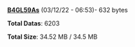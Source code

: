 [**B4GL59As**](/data/B4GL59As.txt) (03/12/22 - 06:53)- 632 bytes

**Total Datas**: 6203

**Total Size**: 34.52 MB / 34.5 MB